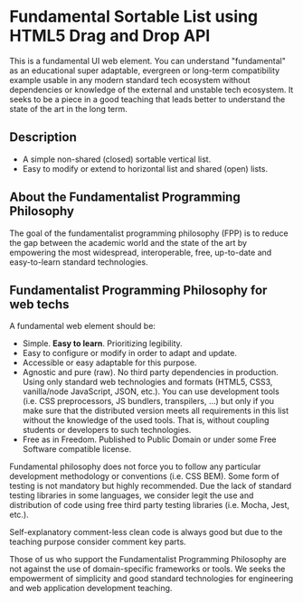 # Fundamental Sortable List using HTML5 Drag and Drop API
This is a fundamental UI web element. You can understand "fundamental" as an educational super adaptable, evergreen or long-term compatibility example usable in any modern standard tech ecosystem without dependencies or knowledge of the external and unstable tech ecosystem. It seeks to be a piece in a good teaching that leads better to understand the state of the art in the long term.

## Description
- A simple non-shared (closed) sortable vertical list.
- Easy to modify or extend to horizontal list and shared (open) lists.

## About the Fundamentalist Programming Philosophy
The goal of the fundamentalist programming philosophy (FPP) is to reduce the gap between the academic world and the state of the art by empowering the most widespread, interoperable, free, up-to-date and easy-to-learn standard technologies.

## Fundamentalist Programming Philosophy for web techs
A fundamental web element should be:

- Simple. **Easy to learn**. Prioritizing legibility.
- Easy to configure or modify in order to adapt and update.
- Accessible or easy adaptable for this purpose.
- Agnostic and pure (raw). No third party dependencies in production. Using only standard web technologies and formats (HTML5, CSS3, vanilla/node JavaScript, JSON, etc.). You can use development tools (i.e. CSS preprocessors, JS bundlers, transpilers, ...) but only if you make sure that the distributed version meets all requirements in this list without the knowledge of the used tools. That is, without coupling students or developers to such technologies.
- Free as in Freedom. Published to Public Domain or under some Free Software compatible license.

Fundamental philosophy does not force you to follow any particular development methodology or conventions (i.e. CSS BEM). Some form of testing is not mandatory but highly recommended. Due the lack of standard testing libraries in some languages, we consider legit the use and distribution of code using free third party testing libraries (i.e. Mocha, Jest, etc.).

Self-explanatory comment-less clean code is always good but due to the teaching purpose consider comment key parts.

Those of us who support the Fundamentalist Programming Philosophy are not against the use of domain-specific frameworks or tools. We seeks the empowerment of simplicity and good standard technologies for engineering and web application development teaching.

